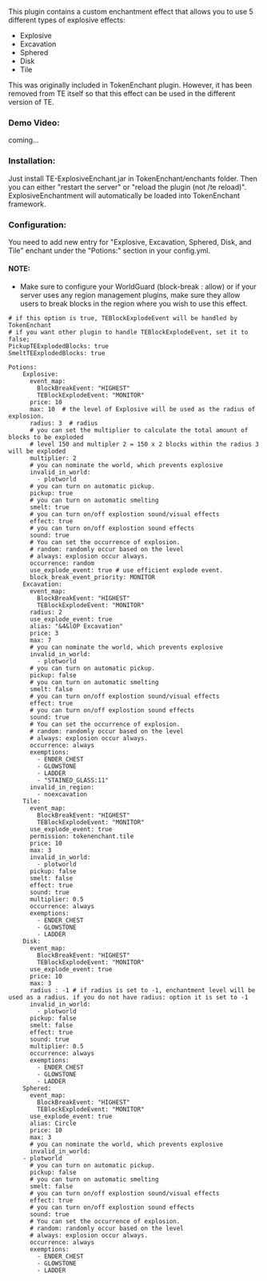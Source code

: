 This plugin contains a custom enchantment effect that allows you to use 5 different types of explosive effects:

* Explosive
* Excavation
* Sphered
* Disk
* Tile

This was originally included in TokenEnchant plugin.  However, it has been removed from TE itself so that this effect can be used in the different version of TE.

### Demo Video:
coming...

### Installation:
Just install TE-ExplosiveEnchant.jar in TokenEnchant/enchants folder. Then you can either "restart the server" or "reload the plugin (not /te reload)". ExplosiveEnchantment will automatically be loaded into TokenEnchant framework.

### Configuration:
You need to add new entry for "Explosive, Excavation, Sphered, Disk, and Tile" enchant under the "Potions:" section in your config.yml.

#### NOTE:
* Make sure to configure your WorldGuard (block-break : allow) or if your server uses any region management plugins, make sure they allow users to break blocks in the region where you wish to use this effect.


```
# if this option is true, TEBlockExplodeEvent will be handled by TokenEnchant
# if you want other plugin to handle TEBlockExplodeEvent, set it to false;
PickupTEExplodedBlocks: true
SmeltTEExplodedBlocks: true

Potions:
    Explosive:
      event_map:
        BlockBreakEvent: "HIGHEST"
        TEBlockExplodeEvent: "MONITOR"
      price: 10
      max: 10  # the level of Explosive will be used as the radius of explosion.
      radius: 3  # radius
      # you can set the multiplier to calculate the total amount of blocks to be exploded
      # level 150 and multipler 2 = 150 x 2 blocks within the radius 3 will be exploded
      multiplier: 2
      # you can nominate the world, which prevents explosive
      invalid_in_world:
        - plotworld
      # you can turn on automatic pickup.
      pickup: true
      # you can turn on automatic smelting
      smelt: true
      # you can turn on/off explostion sound/visual effects
      effect: true
      # you can turn on/off explostion sound effects
      sound: true
      # You can set the occurrence of explosion.
      # random: randomly occur based on the level
      # always: explosion occur always.
      occurrence: random
      use_explode_event: true # use efficient explode event.
      block_break_event_priority: MONITOR
    Excavation:
      event_map:
        BlockBreakEvent: "HIGHEST"
        TEBlockExplodeEvent: "MONITOR"
      radius: 2
      use_explode_event: true
      alias: "&4&lOP Excavation"
      price: 3
      max: 7
      # you can nominate the world, which prevents explosive
      invalid_in_world:
        - plotworld
      # you can turn on automatic pickup.
      pickup: false
      # you can turn on automatic smelting
      smelt: false
      # you can turn on/off explostion sound/visual effects
      effect: true
      # you can turn on/off explostion sound effects
      sound: true
      # You can set the occurrence of explosion.
      # random: randomly occur based on the level
      # always: explosion occur always.
      occurrence: always
      exemptions:
        - ENDER_CHEST
        - GLOWSTONE
        - LADDER
        - "STAINED_GLASS:11"
      invalid_in_region:
        - noexcavation
    Tile:
      event_map:
        BlockBreakEvent: "HIGHEST"
        TEBlockExplodeEvent: "MONITOR"
      use_explode_event: true
      permission: tokenenchant.tile
      price: 10
      max: 3
      invalid_in_world:
        - plotworld
      pickup: false
      smelt: false
      effect: true
      sound: true
      multiplier: 0.5
      occurrence: always
      exemptions:
        - ENDER_CHEST
        - GLOWSTONE
        - LADDER
    Disk:
      event_map:
        BlockBreakEvent: "HIGHEST"
        TEBlockExplodeEvent: "MONITOR"
      use_explode_event: true
      price: 10
      max: 3
      radius : -1 # if radius is set to -1, enchantment level will be used as a radius. if you do not have radius: option it is set to -1
      invalid_in_world:
        - plotworld
      pickup: false
      smelt: false
      effect: true
      sound: true
      multiplier: 0.5
      occurrence: always
      exemptions:
        - ENDER_CHEST
        - GLOWSTONE
        - LADDER
    Sphered:
      event_map:
        BlockBreakEvent: "HIGHEST"
        TEBlockExplodeEvent: "MONITOR"
      use_explode_event: true
      alias: Circle
      price: 10
      max: 3
      # you can nominate the world, which prevents explosive
      invalid_in_world:
    - plotworld
      # you can turn on automatic pickup.
      pickup: false
      # you can turn on automatic smelting
      smelt: false
      # you can turn on/off explostion sound/visual effects
      effect: true
      # you can turn on/off explostion sound effects
      sound: true
      # You can set the occurrence of explosion.
      # random: randomly occur based on the level
      # always: explosion occur always.
      occurrence: always
      exemptions:
        - ENDER_CHEST
        - GLOWSTONE
        - LADDER
```

